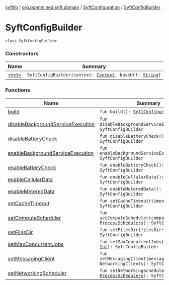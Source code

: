 [syftlib](../../../index.md) / [org.openmined.syft.domain](../../index.md) / [SyftConfiguration](../index.md) / [SyftConfigBuilder](./index.md)

# SyftConfigBuilder

`class SyftConfigBuilder`

### Constructors

| Name | Summary |
|---|---|
| [&lt;init&gt;](-init-.md) | `SyftConfigBuilder(context: `[`Context`](https://developer.android.com/reference/android/content/Context.html)`, baseUrl: `[`String`](https://kotlinlang.org/api/latest/jvm/stdlib/kotlin/-string/index.html)`)` |

### Functions

| Name | Summary |
|---|---|
| [build](build.md) | `fun build(): `[`SyftConfiguration`](../index.md) |
| [disableBackgroundServiceExecution](disable-background-service-execution.md) | `fun disableBackgroundServiceExecution(): SyftConfigBuilder` |
| [disableBatteryCheck](disable-battery-check.md) | `fun disableBatteryCheck(): SyftConfigBuilder` |
| [enableBackgroundServiceExecution](enable-background-service-execution.md) | `fun enableBackgroundServiceExecution(): SyftConfigBuilder` |
| [enableBatteryCheck](enable-battery-check.md) | `fun enableBatteryCheck(): SyftConfigBuilder` |
| [enableCellularData](enable-cellular-data.md) | `fun enableCellularData(): SyftConfigBuilder` |
| [enableMeteredData](enable-metered-data.md) | `fun enableMeteredData(): SyftConfigBuilder` |
| [setCacheTimeout](set-cache-timeout.md) | `fun setCacheTimeout(timeout: `[`Long`](https://kotlinlang.org/api/latest/jvm/stdlib/kotlin/-long/index.html)`): SyftConfigBuilder` |
| [setComputeScheduler](set-compute-scheduler.md) | `fun setComputeScheduler(computeSchedulers: `[`ProcessSchedulers`](../../../org.openmined.syft.threading/-process-schedulers/index.md)`): SyftConfigBuilder` |
| [setFilesDir](set-files-dir.md) | `fun setFilesDir(filesDir: `[`File`](https://docs.oracle.com/javase/6/docs/api/java/io/File.html)`): SyftConfigBuilder` |
| [setMaxConcurrentJobs](set-max-concurrent-jobs.md) | `fun setMaxConcurrentJobs(numJobs: `[`Int`](https://kotlinlang.org/api/latest/jvm/stdlib/kotlin/-int/index.html)`): SyftConfigBuilder` |
| [setMessagingClient](set-messaging-client.md) | `fun setMessagingClient(messagingClient: NetworkingClients): SyftConfigBuilder` |
| [setNetworkingScheduler](set-networking-scheduler.md) | `fun setNetworkingScheduler(scheduler: `[`ProcessSchedulers`](../../../org.openmined.syft.threading/-process-schedulers/index.md)`): SyftConfigBuilder` |
